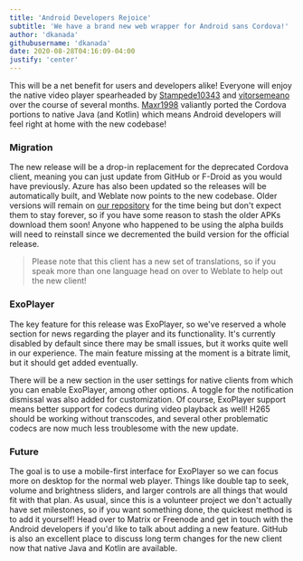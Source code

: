 ```yaml
---
title: 'Android Developers Rejoice'
subtitle: 'We have a brand new web wrapper for Android sans Cordova!'
author: 'dkanada'
githubusername: 'dkanada'
date: 2020-08-28T04:16:09-04:00
justify: 'center'
---
```


This will be a net benefit for users and developers alike!
Everyone will enjoy the native video player spearheaded by [Stampede10343](https://github.com/Stampede10343) and [vitorsemeano](https://github.com/vitorsemeano) over the course of several months.
[Maxr1998](https://github.com/Maxr1998) valiantly ported the Cordova portions to native Java (and Kotlin) which means Android developers will feel right at home with the new codebase!

<!--more-->

### Migration

The new release will be a drop-in replacement for the deprecated Cordova client, meaning you can just update from GitHub or F-Droid as you would have previously.
Azure has also been updated so the releases will be automatically built, and Weblate now points to the new codebase.
Older versions will remain on [our repository](https://repo.jellyfin.org) for the time being but don't expect them to stay forever, so if you have some reason to stash the older APKs download them soon!
Anyone who happened to be using the alpha builds will need to reinstall since we decremented the build version for the official release.

> Please note that this client has a new set of translations, so if you speak more than one language head on over to Weblate to help out the new client!

### ExoPlayer

The key feature for this release was ExoPlayer, so we've reserved a whole section for news regarding the player and its functionality.
It's currently disabled by default since there may be small issues, but it works quite well in our experience.
The main feature missing at the moment is a bitrate limit, but it should get added eventually.

There will be a new section in the user settings for native clients from which you can enable ExoPlayer, among other options.
A toggle for the notification dismissal was also added for customization.
Of course, ExoPlayer support means better support for codecs during video playback as well!
H265 should be working without transcodes, and several other problematic codecs are now much less troublesome with the new update.

### Future

The goal is to use a mobile-first interface for ExoPlayer so we can focus more on desktop for the normal web player.
Things like double tap to seek, volume and brightness sliders, and larger controls are all things that would fit with that plan.
As usual, since this is a volunteer project we don't actually have set milestones, so if you want something done, the quickest method is to add it yourself!
Head over to Matrix or Freenode and get in touch with the Android developers if you'd like to talk about adding a new feature.
GitHub is also an excellent place to discuss long term changes for the new client now that native Java and Kotlin are available.
